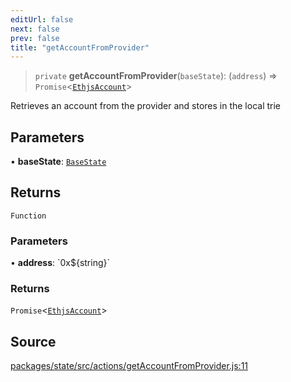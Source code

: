 ```yaml
---
editUrl: false
next: false
prev: false
title: "getAccountFromProvider"
---
```


> `private` **getAccountFromProvider**(`baseState`): (`address`) => `Promise`\<[`EthjsAccount`](/reference/tevm/utils/classes/ethjsaccount/)\>

Retrieves an account from the provider and stores in the local trie

## Parameters

• **baseState**: [`BaseState`](/reference/tevm/state/type-aliases/basestate/)

## Returns

`Function`

### Parameters

• **address**: \`0x$\{string\}\`

### Returns

`Promise`\<[`EthjsAccount`](/reference/tevm/utils/classes/ethjsaccount/)\>

## Source

[packages/state/src/actions/getAccountFromProvider.js:11](https://github.com/evmts/tevm-monorepo/blob/main/packages/state/src/actions/getAccountFromProvider.js#L11)
